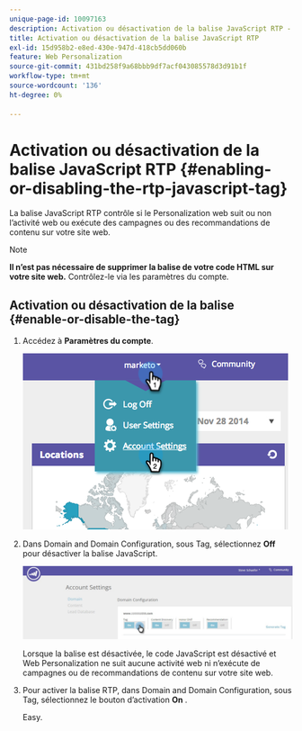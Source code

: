 ```yaml
---
unique-page-id: 10097163
description: Activation ou désactivation de la balise JavaScript RTP - Documents Marketo - Documentation du produit
title: Activation ou désactivation de la balise JavaScript RTP
exl-id: 15d958b2-e8ed-430e-947d-418cb5dd060b
feature: Web Personalization
source-git-commit: 431bd258f9a68bbb9df7acf043085578d3d91b1f
workflow-type: tm+mt
source-wordcount: '136'
ht-degree: 0%

---
```


# Activation ou désactivation de la balise JavaScript RTP {#enabling-or-disabling-the-rtp-javascript-tag}

La balise JavaScript RTP contrôle si le Personalization web suit ou non l’activité web ou exécute des campagnes ou des recommandations de contenu sur votre site web.

>[!NOTE]
>
>**Il n’est pas nécessaire de supprimer la balise de votre code HTML sur votre site web.** Contrôlez-le via les paramètres du compte.

## Activation ou désactivation de la balise {#enable-or-disable-the-tag}

1. Accédez à **Paramètres du compte**.

   ![](assets/image2014-12-1-23-3a3-3a12.png)

1. Dans Domain and Domain Configuration, sous Tag, sélectionnez **Off** pour désactiver la balise JavaScript.

   ![](assets/account-settings-domain-tag.jpg)

   Lorsque la balise est désactivée, le code JavaScript est désactivé et Web Personalization ne suit aucune activité web ni n’exécute de campagnes ou de recommandations de contenu sur votre site web.

1. Pour activer la balise RTP, dans Domain and Domain Configuration, sous Tag, sélectionnez le bouton d’activation **On** .

   Easy.
